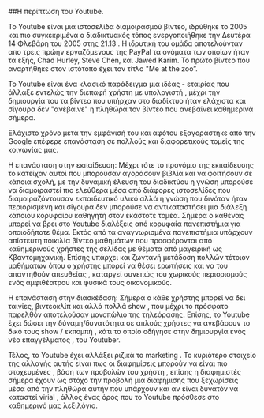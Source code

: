 ##Η περίπτωση του Youtube. 

Το Youtube είναι μια ιστοσελίδα διαμοιρασμού βίντεο, ιδρύθηκε το 2005 και πιο συγκεκριμένα ο διαδικτυακός τόπος ενεργοποιήθηκε την Δευτέρα 14 Φλεβάρη του 2005 στης 21.13 . Η ιδρυτική του ομάδα αποτελούνταν απο τρεις πρώην εργαζόμενους της PayPal τα ονόματα των οποίων ήταν τα εξής, Chad Hurley, Steve Chen, και Jawed Karim. Το πρώτο βίντεο που αναρτήθηκε στον ιστότοπο έχει τον τίτλο "Me at the zoo”.  

Το Youtube είναι ένα κλασικό παράδειγμα μια ιδέας - εταιρίας που άλλαξε εντελώς την διεπαφή χρήστη με υπολογιστή , μέχρι την δημιουργία του τα βίντεο που υπήρχαν στο διαδίκτυο ήταν ελάχιστα και σίγουρα δεν "ανέβαινε" η πληθώρα τον βίντεο που ανεβαίνει καθημερινά σήμερα. 

Ελάχιστο χρόνο μετά την εμφάνισή του και αφότου εξαγοράστηκε από την Google επέφερε επανάσταση σε πολλούς και διαφορετικούς τομείς της κοινωνίας μας. 

Η επανάσταση στην εκπαίδευση: Μέχρι τότε το προνόμιο της εκπαίδευσης το κατείχαν αυτοί που μπορούσαν αγοράσουν βιβλία και να φοιτήσουν σε κάποια σχολή, με την δυναμική έλευση του διαδικτύου η γνώση μπορούσε να διαμοιραστεί πιο ελεύθερα μέσα από διάφορες ιστοσελίδες που διαμοιραζόντουσαν εκπαιδευτικό υλικό αλλά η γνώση που δινόταν ήταν περιορισμένη και σίγουρα δεν μπορούσε να αντικαταστήσει μια διάλεξη κάποιου κορυφαίου καθηγητή στον εκάστοτε τομέα. Σήμερα ο καθένας μπορεί να βρει στο Youtube διαλέξεις από κορυφαία πανεπιστήμια για οποιοδήποτε θέμα. Εκτός από τα αναγνωρισμένα πανεπιστήμια υπάρχουν απίστευτη ποικιλία βίντεο μαθημάτων που προσφέρονται από καθημερινούς χρήστες της σελίδας με θέματα από μαγειρική ως Κβαντομηχανική. Επίσης υπάρχει και ζωντανή μετάδοση πολλών τέτοιον μαθήματων όπου ο χρήστης μπορεί να θέσει ερωτήσεις και να του απαντηθούν απευθείας , καταργεί συνεπώς του χωρικούς περιορισμούς ενός αμφιθέατρου και φυσικά τους οικονομικούς. 

Η επανάσταση στην διασκέδαση: Σήμερα ο κάθε χρήστης μπορεί να δει ταινίες, βιντεοκλίπ και αλλά πολλά show , που μέχρι το πρόσφατο παρελθόν αποτελούσαν μονοπώλιο της τηλεόρασης. Επίσης, το Youtube έχει δώσει την δύναμη/δυνατότητα σε απλούς χρήστες να ανεβάσουν το δικό τους show / εκπομπή , κάτι το οποίο οδήγησε στην δημιουργία ενός νέο επαγγέλματος , του Youtuber.  

Τέλος, το Youtube έχει αλλάξει ριζικά το marketing . Το κυριότερο στοιχείο της αλλαγής αυτής είναι πως οι διαφημίσεις μπορούν να είναι πιο στοχευμένες , βάση των προβολών του χρήστη , επίσης η διαφημιστές σήμερα έχουν ως στόχο την προβολή μια διαφήμισης που ξεχωρίσεις μέσα από την πληθώρα αυτήν που υπάρχουν και αν είναι δυνατόν να καταστεί virial , άλλος ένας όρος που το Youtube πρόσθεσε στο καθημερινό μας λεξιλόγιο. 
